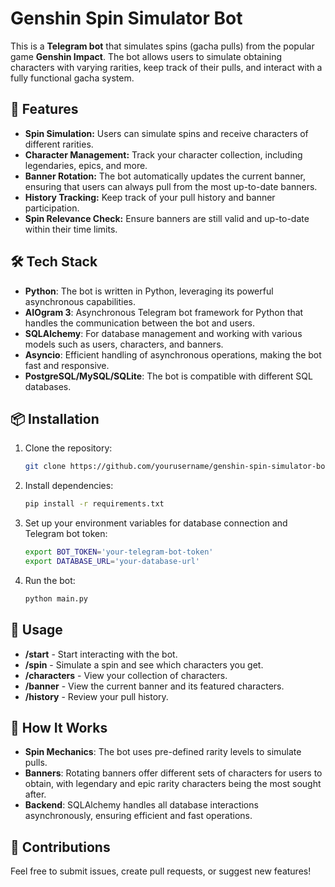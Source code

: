 # Genshin Spin Simulator Bot

This is a **Telegram bot** that simulates spins (gacha pulls) from the popular game **Genshin Impact**. The bot allows users to simulate obtaining characters with varying rarities, keep track of their pulls, and interact with a fully functional gacha system.

## 🚀 Features

- **Spin Simulation:** Users can simulate spins and receive characters of different rarities.
- **Character Management:** Track your character collection, including legendaries, epics, and more.
- **Banner Rotation:** The bot automatically updates the current banner, ensuring that users can always pull from the most up-to-date banners.
- **History Tracking:** Keep track of your pull history and banner participation.
- **Spin Relevance Check:** Ensure banners are still valid and up-to-date within their time limits.

## 🛠️ Tech Stack

- **Python**: The bot is written in Python, leveraging its powerful asynchronous capabilities.
- **AIOgram 3**: Asynchronous Telegram bot framework for Python that handles the communication between the bot and users.
- **SQLAlchemy**: For database management and working with various models such as users, characters, and banners.
- **Asyncio**: Efficient handling of asynchronous operations, making the bot fast and responsive.
- **PostgreSQL/MySQL/SQLite**: The bot is compatible with different SQL databases.

## 📦 Installation

1. Clone the repository:
   ```bash
   git clone https://github.com/yourusername/genshin-spin-simulator-bot.git
   ```
2. Install dependencies:
   ```bash
   pip install -r requirements.txt
   ```
3. Set up your environment variables for database connection and Telegram bot token:
   ```bash
   export BOT_TOKEN='your-telegram-bot-token'
   export DATABASE_URL='your-database-url'
   ```
4. Run the bot:
   ```bash
   python main.py
   ```

## 📝 Usage

- **/start** - Start interacting with the bot.
- **/spin** - Simulate a spin and see which characters you get.
- **/characters** - View your collection of characters.
- **/banner** - View the current banner and its featured characters.
- **/history** - Review your pull history.

## 🌟 How It Works

- **Spin Mechanics**: The bot uses pre-defined rarity levels to simulate pulls.
- **Banners**: Rotating banners offer different sets of characters for users to obtain, with legendary and epic rarity characters being the most sought after.
- **Backend**: SQLAlchemy handles all database interactions asynchronously, ensuring efficient and fast operations.

## 🤝 Contributions

Feel free to submit issues, create pull requests, or suggest new features!
